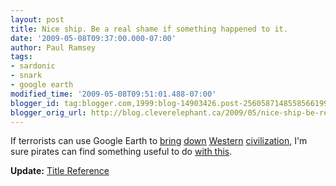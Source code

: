 ```yaml
---
layout: post
title: Nice ship. Be a real shame if something happened to it.
date: '2009-05-08T09:37:00.000-07:00'
author: Paul Ramsey
tags:
- sardonic
- snark
- google earth
modified_time: '2009-05-08T09:51:01.488-07:00'
blogger_id: tag:blogger.com,1999:blog-14903426.post-2560587148558566199
blogger_orig_url: http://blog.cleverelephant.ca/2009/05/nice-ship-be-real-shame-if-something.html
---
```


If terrorists can use Google Earth to [bring](http://news.nationalgeographic.com/news/2007/03/070312-google-censor.html) [down](http://www.theregister.co.uk/2009/03/05/google_earth_blur_bill/) [Western](http://mashable.com/2007/10/25/missile-attacks-israel-google-earth/) [civilization](http://www.telegraph.co.uk/news/worldnews/1539401/Terrorists-%27use-Google-maps-to-hit-UK-troops%27.html), I'm sure pirates can find something useful to do [with this](http://www.gearthblog.com/blog/archives/2009/05/current_positions_of_10000_ships_wo.html).

**Update:** [Title Reference](http://www.youtube.com/watch?v=DRm5WcjOikQ#t=1m49s)


